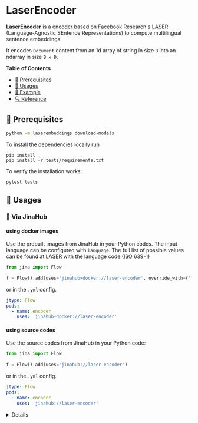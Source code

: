 # LaserEncoder

**LaserEncoder** is a encoder based on Facebook Research's LASER (Language-Agnostic SEntence Representations) to compute multilingual sentence embeddings.

It encodes `Document` content from an 1d array of string in size `B` into an ndarray in size `B x D`.

<!-- START doctoc generated TOC please keep comment here to allow auto update -->
<!-- DON'T EDIT THIS SECTION, INSTEAD RE-RUN doctoc TO UPDATE -->
**Table of Contents**

- [🌱 Prerequisites](#-prerequisites)
- [🚀 Usages](#-usages)
- [🎉️ Example](#%EF%B8%8F-example)
- [🔍️ Reference](#%EF%B8%8F-reference)

<!-- END doctoc generated TOC please keep comment here to allow auto update -->

## 🌱 Prerequisites

```bash
python -m laserembeddings download-models
```

To install the dependencies locally run 
```
pip install . 
pip install -r tests/requirements.txt
```
To verify the installation works:
```
pytest tests
```

## 🚀 Usages

### 🚚 Via JinaHub

#### using docker images
Use the prebuilt images from JinaHub in your Python codes. The input language can be configured with `language`. The full list of possible values can be found at [LASER](https://github.com/facebookresearch/LASER#supported-languages) with the language code ([ISO 639-1](https://en.wikipedia.org/wiki/List_of_ISO_639-1_codes)) 

```python
from jina import Flow
	
f = Flow().add(uses='jinahub+docker://laser-encoder', override_with={'language': 'en'})
```

or in the `.yml` config.
	
```yaml
jtype: Flow
pods:
  - name: encoder
    uses: 'jinahub+docker://laser-encoder'
```

#### using source codes
Use the source codes from JinaHub in your Python code:

```python
from jina import Flow
	
f = Flow().add(uses='jinahub://laser-encoder')
```

or in the `.yml` config.

```yaml
jtype: Flow
pods:
  - name: encoder
    uses: 'jinahub://laser-encoder'
```
<details>

### 📦️ Via Pypi

1. Install the package.

	```bash
	pip install git+https://github.com/jina-ai/executor-text-laser-encoder.git
	```

1. Use `LaserEncoder` in your code

	```python
	from jina import Flow
	from jinahub.encoder.laser_encoder import LaserEncoder
	
	f = Flow().add(uses=LaserEncoder)
	```


### 🐳 Via Docker

1. Clone the repo and build the docker image

	```shell
	git clone https://github.com/jina-ai/executor-text-laser-encoder.git
	cd executor-text-laser-encoder
	docker build -t executor-text-laser-encoder .
	```

1. Use `executor-text-laser-encoder` in your codes

	```python
	from jina import Flow
	
	f = Flow().add(uses='docker://executor-text-laser-encoder:latest')
	```
 
## 🎉 Example:

Here is an example usage of the **LaserEncoder**.

```python
from jina import Flow, Document
f = Flow().add(uses='jinahub+docker://LaserEncoder')
with f:
    resp = f.post(on='foo', inputs=Document(text='hello Jina'), return_results=True)
```

### Inputs 

`Document` with `text` to be encoded.

### Returns

`Document` with `embedding` fields filled with an `ndarray`  with `dtype=nfloat32`.
